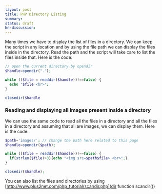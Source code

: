 ```yaml
---
layout: post
title: PHP Directory Listing
summary:
status: draft
hn-discussion:
---
```


Many times we have to display the list of files in a directory. We can keep the
script in any location and by using the file path we can display the files
inside in the directory. Read the path and the script will take care to list
the files inside that. Here is the code:

```php
// open the current directory by opendir
$handle=opendir(".");

while (($file = readdir($handle))!==false) {
  echo "$file <br>";
}

closedir($handle
```

### Reading and displaying all images present inside a directory

We can use the same code to read all the files in a directory and all the files
in a directory and assuming that all are images, we can display them. Here is
the code:

```php
$path='images/'; // change the path here related to this page
$handle=opendir($path);

while (($file = readdir($handle))!==false) {
  if(strlen($file)>3){echo "<img src=$path$file> <br>";}
}

closedir($handle);
```

You can also list the files and directories by using
[http://www.plus2net.com/php_tutorial/scandir.php](dir function scandir())
